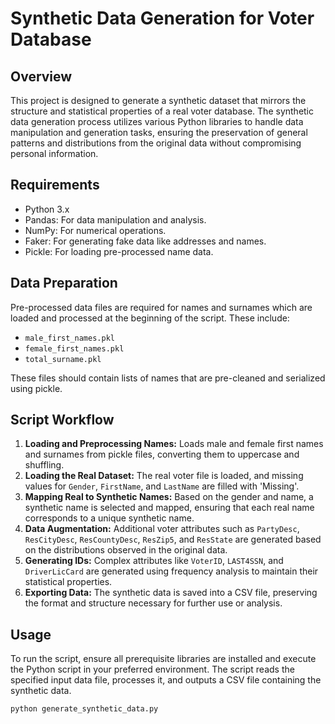 # Synthetic Data Generation for Voter Database

## Overview
This project is designed to generate a synthetic dataset that mirrors the structure and statistical properties of a real voter database. The synthetic data generation process utilizes various Python libraries to handle data manipulation and generation tasks, ensuring the preservation of general patterns and distributions from the original data without compromising personal information.

## Requirements
- Python 3.x
- Pandas: For data manipulation and analysis.
- NumPy: For numerical operations.
- Faker: For generating fake data like addresses and names.
- Pickle: For loading pre-processed name data.

## Data Preparation
Pre-processed data files are required for names and surnames which are loaded and processed at the beginning of the script. These include:
- `male_first_names.pkl`
- `female_first_names.pkl`
- `total_surname.pkl`

These files should contain lists of names that are pre-cleaned and serialized using pickle.

## Script Workflow
1. **Loading and Preprocessing Names:** Loads male and female first names and surnames from pickle files, converting them to uppercase and shuffling.
2. **Loading the Real Dataset:** The real voter file is loaded, and missing values for `Gender`, `FirstName`, and `LastName` are filled with 'Missing'.
3. **Mapping Real to Synthetic Names:** Based on the gender and name, a synthetic name is selected and mapped, ensuring that each real name corresponds to a unique synthetic name.
4. **Data Augmentation:** Additional voter attributes such as `PartyDesc`, `ResCityDesc`, `ResCountyDesc`, `ResZip5`, and `ResState` are generated based on the distributions observed in the original data.
5. **Generating IDs:** Complex attributes like `VoterID`, `LAST4SSN`, and `DriverLicCard` are generated using frequency analysis to maintain their statistical properties.
6. **Exporting Data:** The synthetic data is saved into a CSV file, preserving the format and structure necessary for further use or analysis.

## Usage
To run the script, ensure all prerequisite libraries are installed and execute the Python script in your preferred environment. The script reads the specified input data file, processes it, and outputs a CSV file containing the synthetic data.

```bash
python generate_synthetic_data.py
